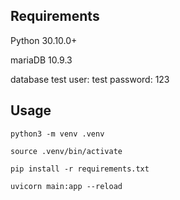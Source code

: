 ## Requirements
Python 30.10.0+

mariaDB 10.9.3

database test
user: test
password: 123

## Usage
```
python3 -m venv .venv

source .venv/bin/activate

pip install -r requirements.txt

uvicorn main:app --reload
```